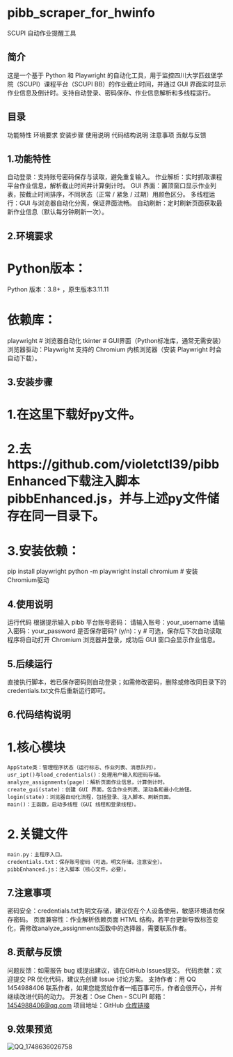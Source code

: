 # pibb_scraper_for_hwinfo
SCUPI 自动作业提醒工具
## 简介
这是一个基于 Python 和 Playwright 的自动化工具，用于监控四川大学匹兹堡学院（SCUPI）课程平台（SCUPI BB）的作业截止时间，并通过 GUI 界面实时显示作业信息及倒计时。支持自动登录、密码保存、作业信息解析和多线程运行。
## 目录
  功能特性
  环境要求
  安装步骤
  使用说明
  代码结构说明
  注意事项
  贡献与反馈

## 1.功能特性
  自动登录：支持账号密码保存与读取，避免重复输入。
  作业解析：实时抓取课程平台作业信息，解析截止时间并计算倒计时。
  GUI 界面：置顶窗口显示作业列表，按截止时间排序，不同状态（正常 / 紧急 / 过期）用颜色区分。
  多线程运行：GUI 与浏览器自动化分离，保证界面流畅。
  自动刷新：定时刷新页面获取最新作业信息（默认每分钟刷新一次）。
  
## 2.环境要求
  # Python版本：
  Python 版本：3.8+ ，原生版本3.11.11
  # 依赖库：
  playwright  # 浏览器自动化
  tkinter     # GUI界面（Python标准库，通常无需安装）
  浏览器驱动：Playwright 支持的 Chromium 内核浏览器（安装 Playwright 时会自动下载）。
  
## 3.安装步骤
  # 1.在这里下载好py文件。
  # 2.去https://github.com/violetctl39/pibbEnhanced下载注入脚本pibbEnhanced.js，并与上述py文件储存在同一目录下。
  # 3.安装依赖：
   pip install playwright
   python -m playwright install chromium  # 安装Chromium驱动

## 4.使用说明
  运行代码
  根据提示输入 pibb 平台账号密码：
  请输入账号：your_username
  请输入密码：your_password
  是否保存密码? (y/n)：y  # 可选，保存后下次自动读取
  程序将自动打开 Chromium 浏览器并登录，成功后 GUI 窗口会显示作业信息。
  
## 5.后续运行
  直接执行脚本，若已保存密码则自动登录；如需修改密码，删除或修改同目录下的credentials.txt文件后重新运行即可。
  
## 6.代码结构说明
  # 1.核心模块
    AppState类：管理程序状态（运行标志、作业列表、消息队列）。
    usr_ipt()与load_credentials()：处理用户输入和密码存储。
    analyze_assignments(page)：解析页面作业信息，计算倒计时。
    create_gui(state)：创建 GUI 界面，包含作业列表、滚动条和最小化按钮。
    login(state)：浏览器自动化流程，包括登录、注入脚本、刷新页面。
    main()：主函数，启动多线程（GUI 线程和登录线程）。
  # 2.关键文件
    main.py：主程序入口。
    credentials.txt：保存账号密码（可选，明文存储，注意安全）。
    pibbEnhanced.js：注入脚本（核心文件，必要）。
    
## 7.注意事项
  密码安全：credentials.txt为明文存储，建议仅在个人设备使用，敏感环境请勿保存密码。
  页面兼容性：作业解析依赖页面 HTML 结构，若平台更新导致标签变化，需修改analyze_assignments函数中的选择器，需要联系作者。
  
## 8.贡献与反馈
  问题反馈：如需报告 bug 或提出建议，请在GitHub Issues提交。
  代码贡献：欢迎提交 PR 优化代码，建议先创建 Issue 讨论方案。
  支持作者：用 QQ 1454988406 联系作者，如果您能赏给作者一瓶百事可乐，作者会很开心，并有继续改进代码的动力。
  开发者：Ose Chen - SCUPI
  邮箱：1454988406@qq.com
  项目地址：GitHub [仓库链接](https://github.com/hmyld/pibb_scraper_for_hwinfo)

## 9.效果预览
![QQ_1748636026758](https://github.com/user-attachments/assets/2fa3aaa5-935b-4ef5-9d23-2b2c1b3254f3)
